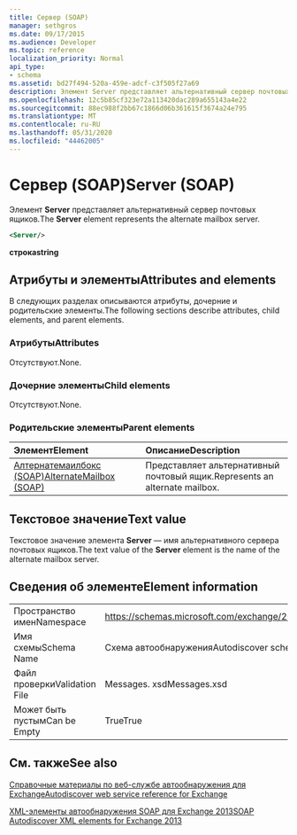 ```yaml
---
title: Сервер (SOAP)
manager: sethgros
ms.date: 09/17/2015
ms.audience: Developer
ms.topic: reference
localization_priority: Normal
api_type:
- schema
ms.assetid: bd27f494-520a-459e-adcf-c3f505f27a69
description: Элемент Server представляет альтернативный сервер почтовых ящиков.
ms.openlocfilehash: 12c5b85cf323e72a113420dac289a655143a4e22
ms.sourcegitcommit: 88ec988f2bb67c1866d06b361615f3674a24e795
ms.translationtype: MT
ms.contentlocale: ru-RU
ms.lasthandoff: 05/31/2020
ms.locfileid: "44462005"
---
```

# <a name="server-soap"></a><span data-ttu-id="531fc-103">Сервер (SOAP)</span><span class="sxs-lookup"><span data-stu-id="531fc-103">Server (SOAP)</span></span>

<span data-ttu-id="531fc-104">Элемент **Server** представляет альтернативный сервер почтовых ящиков.</span><span class="sxs-lookup"><span data-stu-id="531fc-104">The **Server** element represents the alternate mailbox server.</span></span> 
  
```XML
<Server/>
```

 <span data-ttu-id="531fc-105">**строка**</span><span class="sxs-lookup"><span data-stu-id="531fc-105">**string**</span></span>
## <a name="attributes-and-elements"></a><span data-ttu-id="531fc-106">Атрибуты и элементы</span><span class="sxs-lookup"><span data-stu-id="531fc-106">Attributes and elements</span></span>

<span data-ttu-id="531fc-107">В следующих разделах описываются атрибуты, дочерние и родительские элементы.</span><span class="sxs-lookup"><span data-stu-id="531fc-107">The following sections describe attributes, child elements, and parent elements.</span></span>
  
### <a name="attributes"></a><span data-ttu-id="531fc-108">Атрибуты</span><span class="sxs-lookup"><span data-stu-id="531fc-108">Attributes</span></span>

<span data-ttu-id="531fc-109">Отсутствуют.</span><span class="sxs-lookup"><span data-stu-id="531fc-109">None.</span></span>
  
### <a name="child-elements"></a><span data-ttu-id="531fc-110">Дочерние элементы</span><span class="sxs-lookup"><span data-stu-id="531fc-110">Child elements</span></span>

<span data-ttu-id="531fc-111">Отсутствуют.</span><span class="sxs-lookup"><span data-stu-id="531fc-111">None.</span></span>
  
### <a name="parent-elements"></a><span data-ttu-id="531fc-112">Родительские элементы</span><span class="sxs-lookup"><span data-stu-id="531fc-112">Parent elements</span></span>

|<span data-ttu-id="531fc-113">**Элемент**</span><span class="sxs-lookup"><span data-stu-id="531fc-113">**Element**</span></span>|<span data-ttu-id="531fc-114">**Описание**</span><span class="sxs-lookup"><span data-stu-id="531fc-114">**Description**</span></span>|
|:-----|:-----|
|[<span data-ttu-id="531fc-115">Алтернатемаилбокс (SOAP)</span><span class="sxs-lookup"><span data-stu-id="531fc-115">AlternateMailbox (SOAP)</span></span>](alternatemailbox-soap.md) <br/> |<span data-ttu-id="531fc-116">Представляет альтернативный почтовый ящик.</span><span class="sxs-lookup"><span data-stu-id="531fc-116">Represents an alternate mailbox.</span></span>  <br/> |
   
## <a name="text-value"></a><span data-ttu-id="531fc-117">Текстовое значение</span><span class="sxs-lookup"><span data-stu-id="531fc-117">Text value</span></span>

<span data-ttu-id="531fc-118">Текстовое значение элемента **Server** — имя альтернативного сервера почтовых ящиков.</span><span class="sxs-lookup"><span data-stu-id="531fc-118">The text value of the **Server** element is the name of the alternate mailbox server.</span></span> 
  
## <a name="element-information"></a><span data-ttu-id="531fc-119">Сведения об элементе</span><span class="sxs-lookup"><span data-stu-id="531fc-119">Element information</span></span>

|||
|:-----|:-----|
|<span data-ttu-id="531fc-120">Пространство имен</span><span class="sxs-lookup"><span data-stu-id="531fc-120">Namespace</span></span>  <br/> |https://schemas.microsoft.com/exchange/2010/Autodiscover  <br/> |
|<span data-ttu-id="531fc-121">Имя схемы</span><span class="sxs-lookup"><span data-stu-id="531fc-121">Schema Name</span></span>  <br/> |<span data-ttu-id="531fc-122">Схема автообнаружения</span><span class="sxs-lookup"><span data-stu-id="531fc-122">Autodiscover schema</span></span>  <br/> |
|<span data-ttu-id="531fc-123">Файл проверки</span><span class="sxs-lookup"><span data-stu-id="531fc-123">Validation File</span></span>  <br/> |<span data-ttu-id="531fc-124">Messages. xsd</span><span class="sxs-lookup"><span data-stu-id="531fc-124">Messages.xsd</span></span>  <br/> |
|<span data-ttu-id="531fc-125">Может быть пустым</span><span class="sxs-lookup"><span data-stu-id="531fc-125">Can be Empty</span></span>  <br/> |<span data-ttu-id="531fc-126">True</span><span class="sxs-lookup"><span data-stu-id="531fc-126">True</span></span>  <br/> |
   
## <a name="see-also"></a><span data-ttu-id="531fc-127">См. также</span><span class="sxs-lookup"><span data-stu-id="531fc-127">See also</span></span>



[<span data-ttu-id="531fc-128">Справочные материалы по веб-службе автообнаружения для Exchange</span><span class="sxs-lookup"><span data-stu-id="531fc-128">Autodiscover web service reference for Exchange</span></span>](autodiscover-web-service-reference-for-exchange.md)
  
[<span data-ttu-id="531fc-129">XML-элементы автообнаружения SOAP для Exchange 2013</span><span class="sxs-lookup"><span data-stu-id="531fc-129">SOAP Autodiscover XML elements for Exchange 2013</span></span>](soap-autodiscover-xml-elements-for-exchange-2013.md)


